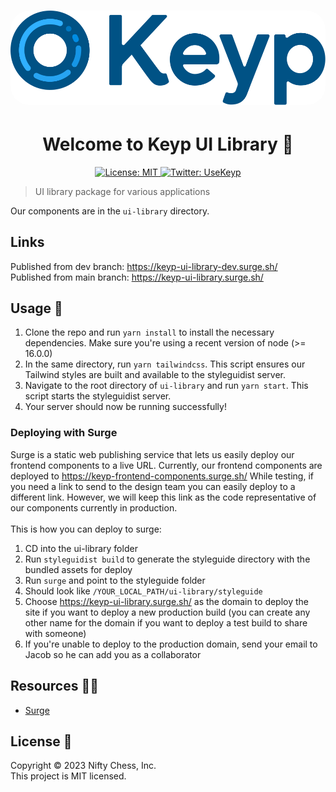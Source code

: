 <h1 align="center"><img width="600" style="border-radius: 30px;" src="https://raw.githubusercontent.com/UseKeyp/.github/main/Keyp-Logo-Color.svg"/></h1>
<h1 align="center">Welcome to Keyp UI Library 👋</h1>
<p align="center">
  <a href="#" target="_blank">
    <img alt="License: MIT" src="https://img.shields.io/badge/License-MIT-blue.svg" />
  </a>
  <a href="https://twitter.com/UseKeyp" target="_blank">
    <img alt="Twitter: UseKeyp" src="https://img.shields.io/twitter/follow/UseKeyp.svg?style=social" />
  </a>
</p>

> UI library package for various applications

Our components are in the `ui-library` directory.

## Links

Published from dev branch: https://keyp-ui-library-dev.surge.sh/  
Published from main branch: https://keyp-ui-library.surge.sh/

## Usage 📖

1. Clone the repo and run `yarn install` to install the necessary dependencies. Make sure you're using a recent version of node (>= 16.0.0)
2. In the same directory, run `yarn tailwindcss`. This script ensures our Tailwind styles are built and available to the styleguidist server.
3. Navigate to the root directory of `ui-library` and run `yarn start`. This script starts the styleguidist
   server.
4. Your server should now be running successfully!

### Deploying with Surge

Surge is a static web publishing service that lets us easily deploy our frontend components to a live URL.
Currently, our frontend components are deployed to https://keyp-frontend-components.surge.sh/
While testing, if you need a link to send to the design team you can easily deploy to a different link. However, we will keep this link as the code representative of our components currently in production.
<br /><br />This is how you can deploy to surge:

1. CD into the ui-library folder
2. Run `styleguidist build` to generate the styleguide directory with the bundled assets for deploy
3. Run `surge` and point to the styleguide folder
4. Should look like `/YOUR_LOCAL_PATH/ui-library/styleguide`
5. Choose https://keyp-ui-library.surge.sh/ as the domain to deploy the site if you want to deploy a new production build (you can create any other name for the domain if you want to deploy a test build to share with someone)
6. If you're unable to deploy to the production domain, send your email to Jacob so he can add you as a collaborator

## Resources 🧑‍💻

- [Surge](https://surge.sh/)

## License 📝

Copyright © 2023 Nifty Chess, Inc.<br />
This project is MIT licensed.

[sponsor-keyp]: https://UseKeyp.com
